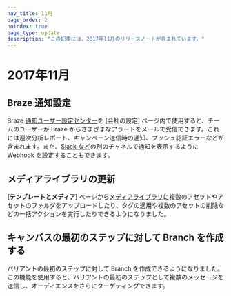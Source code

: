 ```yaml
---
nav_title: 11月
page_order: 2
noindex: true
page_type: update
description: "この記事には、2017年11月のリリースノートが含まれています。"
---
```


# 2017年11月

## Braze 通知設定

Braze [通知ユーザー設定センター]({{site.baseurl}}/user_guide/onboarding/platform_administrative_features/#notification-preferences)を [会社の設定] ページ内で使用すると、チームのユーザーが Braze からさまざまなアラートをメールで受信できます。これには週次分析レポート、キャンペーン送信時の通知、プッシュ認証エラーなどが含まれます。また、[Slack など]({{site.baseurl}}/user_guide/onboarding/platform_administrative_features/#slack-incoming-webhook-integration)の別のチャネルで通知を表示するように Webhook を設定することもできます。

## メディアライブラリの更新

**[テンプレートとメディア]** ページから[メディアライブラリ]({{site.baseurl}}/user_guide/engagement_tools/templates_and_media/media_library/#media-library)に複数のアセットやアセットのフォルダをアップロードしたり、タグの適用や複数のアセットの削除などの一括アクションを実行したりできるようになりました。

## キャンバスの最初のステップに対して Branch を作成する

バリアントの最初のステップに対して Branch を作成できるようになりました。この機能を使用すると、バリアントの最初のステップとして複数のメッセージを送信し、オーディエンスをさらにターゲティングできます。


